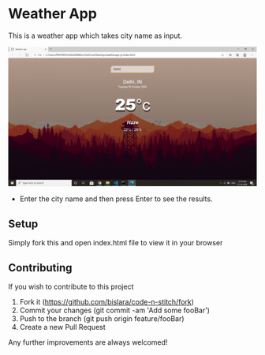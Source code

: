 # Weather App
This is a weather app which takes city name as input.

![](2020-10-21.png)

* Enter the city name and then press Enter to see the results.

## Setup
Simply fork this and open index.html file to view it in your browser
## Contributing
If you wish to contribute to this project

1. Fork it (https://github.com/bislara/code-n-stitch/fork)
2. Commit your changes (git commit -am 'Add some fooBar')
3. Push to the branch (git push origin feature/fooBar)
4. Create a new Pull Request

Any further improvements are always welcomed!
